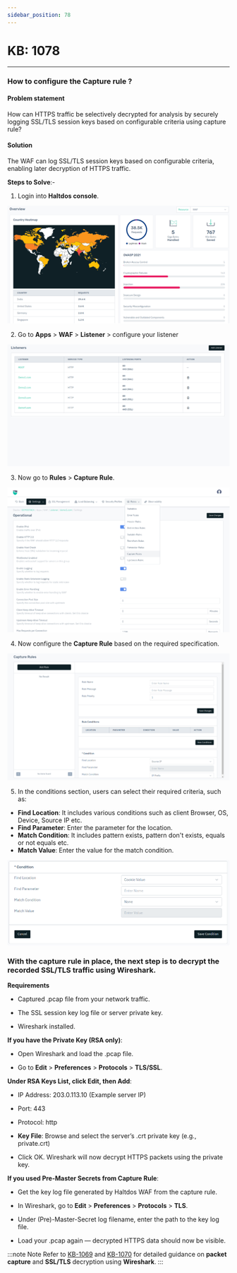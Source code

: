 ```yaml
---
sidebar_position: 78
---
```


# KB: 1078

----

### **How to configure the Capture rule ?**

#### **Problem statement**

How can HTTPS traffic be selectively decrypted for analysis by securely logging SSL/TLS session keys based on configurable criteria using capture rule?

#### **Solution**

The WAF can log SSL/TLS session keys based on configurable criteria, enabling later decryption of HTTPS traffic.

**Steps to Solve**:-

1. Login into **Haltdos console**.

![kb-1078](/img/waf/v8/kb/kb_1063_overview.png)

2. Go to **Apps** > **WAF** > **Listener** > configure your listener

![kb-1078](/img/waf/v8/kb/kb_1078_listener.png)

3. Now go to **Rules** > **Capture Rule**.

![kb-1078](/img/waf/v8/kb/kb_1078_rules.png)

4. Now configure the **Capture Rule** based on the required specification.

![kb-1078](/img/waf/v8/kb/kb_1078_capturerule.png)

5. In the conditions section, users can select their required criteria, such as:
- **Find Location**: It includes various conditions such as client Browser, OS, Device, Source IP etc.   
- **Find Parameter**: Enter the parameter for the location. 
- **Match Condition**: It includes pattern exists, pattern don't exists, equals or not equals etc.
- **Match Value**: Enter the value for the match condition.

![kb-1078](/img/waf/v8/kb/kb_1078_conditions.png)

### With the capture rule in place, the next step is to decrypt the recorded SSL/TLS traffic using Wireshark.

**Requirements**

- Captured .pcap file from your network traffic.

- The SSL session key log file or server private key.

- Wireshark installed.

**If you have the Private Key (RSA only)**:

- Open Wireshark and load the .pcap file.

- Go to **Edit** > **Preferences** > **Protocols** > **TLS/SSL**.

**Under RSA Keys List, click Edit, then Add**:

- IP Address: 203.0.113.10 (Example server IP)

- Port: 443

- Protocol: http

- **Key File**: Browse and select the server’s .crt private key (e.g., private.crt)

- Click OK. Wireshark will now decrypt HTTPS packets using the private key.

**If you used Pre-Master Secrets from Capture Rule**:

- Get the key log file generated by Haltdos WAF from the capture rule.

- In Wireshark, go to **Edit** > **Preferences** > **Protocols** > **TLS**.

- Under (Pre)-Master-Secret log filename, enter the path to the key log file.

- Load your .pcap again — decrypted HTTPS data should now be visible.

:::note Note
    Refer to [KB-1069](./kb-1069.md) and [KB-1070](./kb-1070.md) for detailed guidance on **packet capture** and **SSL/TLS** decryption using **Wireshark**. 
:::